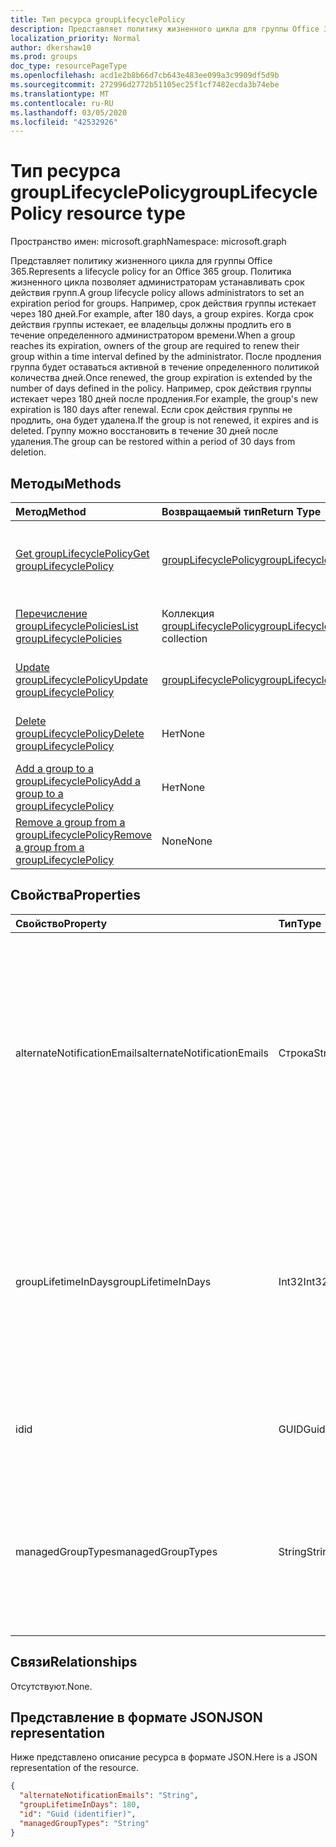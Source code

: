 ```yaml
---
title: Тип ресурса groupLifecyclePolicy
description: Представляет политику жизненного цикла для группы Office 365. Политика жизненного цикла позволяет администраторам устанавливать срок действия групп. Например, срок действия группы истекает через 180 дней. Когда срок действия группы истекает, ее владельцы должны продлить его в течение определенного администратором времени. После продления группа будет оставаться активной в течение определенного политикой количества дней. Например, срок действия группы истекает через 180 дней после продления. Если срок действия группы не продлить, она будет удалена. Группу можно восстановить в течение 30 дней после удаления.
localization_priority: Normal
author: dkershaw10
ms.prod: groups
doc_type: resourcePageType
ms.openlocfilehash: acd1e2b8b66d7cb643e483ee099a3c9909df5d9b
ms.sourcegitcommit: 272996d2772b51105ec25f1cf7482ecda3b74ebe
ms.translationtype: MT
ms.contentlocale: ru-RU
ms.lasthandoff: 03/05/2020
ms.locfileid: "42532926"
---
```

# <a name="grouplifecyclepolicy-resource-type"></a><span data-ttu-id="88a62-110">Тип ресурса groupLifecyclePolicy</span><span class="sxs-lookup"><span data-stu-id="88a62-110">groupLifecyclePolicy resource type</span></span>

<span data-ttu-id="88a62-111">Пространство имен: microsoft.graph</span><span class="sxs-lookup"><span data-stu-id="88a62-111">Namespace: microsoft.graph</span></span>

<span data-ttu-id="88a62-112">Представляет политику жизненного цикла для группы Office 365.</span><span class="sxs-lookup"><span data-stu-id="88a62-112">Represents a lifecycle policy for an Office 365 group.</span></span> <span data-ttu-id="88a62-113">Политика жизненного цикла позволяет администраторам устанавливать срок действия групп.</span><span class="sxs-lookup"><span data-stu-id="88a62-113">A group lifecycle policy allows administrators to set an expiration period for groups.</span></span> <span data-ttu-id="88a62-114">Например, срок действия группы истекает через 180 дней.</span><span class="sxs-lookup"><span data-stu-id="88a62-114">For example, after 180 days, a group expires.</span></span> <span data-ttu-id="88a62-115">Когда срок действия группы истекает, ее владельцы должны продлить его в течение определенного администратором времени.</span><span class="sxs-lookup"><span data-stu-id="88a62-115">When a group reaches its expiration, owners of the group are required to renew their group within a time interval defined by the administrator.</span></span> <span data-ttu-id="88a62-116">После продления группа будет оставаться активной в течение определенного политикой количества дней.</span><span class="sxs-lookup"><span data-stu-id="88a62-116">Once renewed, the group expiration is extended by the number of days defined in the policy.</span></span> <span data-ttu-id="88a62-117">Например, срок действия группы истекает через 180 дней после продления.</span><span class="sxs-lookup"><span data-stu-id="88a62-117">For example, the group's new expiration is 180 days after renewal.</span></span> <span data-ttu-id="88a62-118">Если срок действия группы не продлить, она будет удалена.</span><span class="sxs-lookup"><span data-stu-id="88a62-118">If the group is not renewed, it expires and is deleted.</span></span> <span data-ttu-id="88a62-119">Группу можно восстановить в течение 30 дней после удаления.</span><span class="sxs-lookup"><span data-stu-id="88a62-119">The group can be restored within a period of 30 days from deletion.</span></span>

## <a name="methods"></a><span data-ttu-id="88a62-120">Методы</span><span class="sxs-lookup"><span data-stu-id="88a62-120">Methods</span></span>

| <span data-ttu-id="88a62-121">Метод</span><span class="sxs-lookup"><span data-stu-id="88a62-121">Method</span></span> | <span data-ttu-id="88a62-122">Возвращаемый тип</span><span class="sxs-lookup"><span data-stu-id="88a62-122">Return Type</span></span> | <span data-ttu-id="88a62-123">Описание</span><span class="sxs-lookup"><span data-stu-id="88a62-123">Description</span></span> |
|:---------------|:--------|:----------|
|[<span data-ttu-id="88a62-124">Get groupLifecyclePolicy</span><span class="sxs-lookup"><span data-stu-id="88a62-124">Get groupLifecyclePolicy</span></span>](../api/grouplifecyclepolicy-get.md) | [<span data-ttu-id="88a62-125">groupLifecyclePolicy</span><span class="sxs-lookup"><span data-stu-id="88a62-125">groupLifecyclePolicy</span></span>](grouplifecyclepolicy.md) |<span data-ttu-id="88a62-126">Чтение свойств и связей объекта groupLifecyclePolicy.</span><span class="sxs-lookup"><span data-stu-id="88a62-126">Read properties and relationships of a groupLifecyclePolicy object.</span></span>|
|[<span data-ttu-id="88a62-127">Перечисление groupLifecyclePolicies</span><span class="sxs-lookup"><span data-stu-id="88a62-127">List groupLifecyclePolicies</span></span>](../api/grouplifecyclepolicy-list.md) | <span data-ttu-id="88a62-128">Коллекция [groupLifecyclePolicy](grouplifecyclepolicy.md)</span><span class="sxs-lookup"><span data-stu-id="88a62-128">[groupLifecyclePolicy](grouplifecyclepolicy.md) collection</span></span> | <span data-ttu-id="88a62-129">Перечисление всех объектов groupLifecyclePolicy.</span><span class="sxs-lookup"><span data-stu-id="88a62-129">List all the groupLifecyclePolicies.</span></span> |
|[<span data-ttu-id="88a62-130">Update groupLifecyclePolicy</span><span class="sxs-lookup"><span data-stu-id="88a62-130">Update groupLifecyclePolicy</span></span>](../api/grouplifecyclepolicy-update.md) | [<span data-ttu-id="88a62-131">groupLifecyclePolicy</span><span class="sxs-lookup"><span data-stu-id="88a62-131">groupLifecyclePolicy</span></span>](grouplifecyclepolicy.md) | <span data-ttu-id="88a62-132">Обновление объекта groupLifecyclePolicy.</span><span class="sxs-lookup"><span data-stu-id="88a62-132">Update a groupLifecyclePolicy object.</span></span> |
|[<span data-ttu-id="88a62-133">Delete groupLifecyclePolicy</span><span class="sxs-lookup"><span data-stu-id="88a62-133">Delete groupLifecyclePolicy</span></span>](../api/grouplifecyclepolicy-delete.md) | <span data-ttu-id="88a62-134">Нет</span><span class="sxs-lookup"><span data-stu-id="88a62-134">None</span></span> | <span data-ttu-id="88a62-135">Удаление объекта groupLifecyclePolicy.</span><span class="sxs-lookup"><span data-stu-id="88a62-135">Delete a groupLifecyclePolicy object.</span></span> |
|[<span data-ttu-id="88a62-136">Add a group to a groupLifecyclePolicy</span><span class="sxs-lookup"><span data-stu-id="88a62-136">Add a group to a groupLifecyclePolicy</span></span>](../api/grouplifecyclepolicy-addgroup.md)|<span data-ttu-id="88a62-137">Нет</span><span class="sxs-lookup"><span data-stu-id="88a62-137">None</span></span>| <span data-ttu-id="88a62-138">Добавление группы в политику жизненного цикла.</span><span class="sxs-lookup"><span data-stu-id="88a62-138">Add a group to a lifecycle policy</span></span> |
|[<span data-ttu-id="88a62-139">Remove a group from a groupLifecyclePolicy</span><span class="sxs-lookup"><span data-stu-id="88a62-139">Remove a group from a groupLifecyclePolicy</span></span>](../api/grouplifecyclepolicy-removegroup.md)|<span data-ttu-id="88a62-140">None</span><span class="sxs-lookup"><span data-stu-id="88a62-140">None</span></span>| <span data-ttu-id="88a62-141">Удаление группы из политики жизненного цикла.</span><span class="sxs-lookup"><span data-stu-id="88a62-141">Remove a group to a lifecycle policy.</span></span> |

## <a name="properties"></a><span data-ttu-id="88a62-142">Свойства</span><span class="sxs-lookup"><span data-stu-id="88a62-142">Properties</span></span>

| <span data-ttu-id="88a62-143">Свойство</span><span class="sxs-lookup"><span data-stu-id="88a62-143">Property</span></span> | <span data-ttu-id="88a62-144">Тип</span><span class="sxs-lookup"><span data-stu-id="88a62-144">Type</span></span> | <span data-ttu-id="88a62-145">Описание</span><span class="sxs-lookup"><span data-stu-id="88a62-145">Description</span></span> |
|:---------------|:--------|:----------|
|<span data-ttu-id="88a62-146">alternateNotificationEmails</span><span class="sxs-lookup"><span data-stu-id="88a62-146">alternateNotificationEmails</span></span>|<span data-ttu-id="88a62-147">Строка</span><span class="sxs-lookup"><span data-stu-id="88a62-147">String</span></span>| <span data-ttu-id="88a62-148">Список адресов электронной почты для отправки уведомлений о группах без владельцев.</span><span class="sxs-lookup"><span data-stu-id="88a62-148">List of email address to send notifications for groups without owners.</span></span> <span data-ttu-id="88a62-149">Можно указать несколько адресов электронной почты, разделив их точкой с запятой.</span><span class="sxs-lookup"><span data-stu-id="88a62-149">Multiple email address can be defined by separating email address with a semicolon.</span></span> |
|<span data-ttu-id="88a62-150">groupLifetimeInDays</span><span class="sxs-lookup"><span data-stu-id="88a62-150">groupLifetimeInDays</span></span>|<span data-ttu-id="88a62-151">Int32</span><span class="sxs-lookup"><span data-stu-id="88a62-151">Int32</span></span>| <span data-ttu-id="88a62-152">Количество дней до истечения срока действия группы.</span><span class="sxs-lookup"><span data-stu-id="88a62-152">Number of days before a group expires and needs to be renewed.</span></span> <span data-ttu-id="88a62-153">После продления группа будет оставаться активной в течение указанного количества дней.</span><span class="sxs-lookup"><span data-stu-id="88a62-153">Once renewed, the group expiration is extended by the number of days defined.</span></span> |
|<span data-ttu-id="88a62-154">id</span><span class="sxs-lookup"><span data-stu-id="88a62-154">id</span></span>|<span data-ttu-id="88a62-155">GUID</span><span class="sxs-lookup"><span data-stu-id="88a62-155">Guid</span></span>| <span data-ttu-id="88a62-156">Уникальный идентификатор политики.</span><span class="sxs-lookup"><span data-stu-id="88a62-156">A unique identifier for a policy.</span></span> <span data-ttu-id="88a62-157">Только для чтения.</span><span class="sxs-lookup"><span data-stu-id="88a62-157">Read-only.</span></span>|
|<span data-ttu-id="88a62-158">managedGroupTypes</span><span class="sxs-lookup"><span data-stu-id="88a62-158">managedGroupTypes</span></span>|<span data-ttu-id="88a62-159">String</span><span class="sxs-lookup"><span data-stu-id="88a62-159">String</span></span>| <span data-ttu-id="88a62-160">Тип группы, к которому применяется политика истечения срока действия.</span><span class="sxs-lookup"><span data-stu-id="88a62-160">The group type for which the expiration policy applies.</span></span> <span data-ttu-id="88a62-161">Возможные значения — **All**, **Selected** и **None**.</span><span class="sxs-lookup"><span data-stu-id="88a62-161">Possible values are **All**, **Selected** or **None**.</span></span> |

## <a name="relationships"></a><span data-ttu-id="88a62-162">Связи</span><span class="sxs-lookup"><span data-stu-id="88a62-162">Relationships</span></span>

<span data-ttu-id="88a62-163">Отсутствуют.</span><span class="sxs-lookup"><span data-stu-id="88a62-163">None.</span></span>

## <a name="json-representation"></a><span data-ttu-id="88a62-164">Представление в формате JSON</span><span class="sxs-lookup"><span data-stu-id="88a62-164">JSON representation</span></span>

<span data-ttu-id="88a62-165">Ниже представлено описание ресурса в формате JSON.</span><span class="sxs-lookup"><span data-stu-id="88a62-165">Here is a JSON representation of the resource.</span></span>

<!--{
  "blockType": "resource",
  "optionalProperties": [],
  "keyProperty": "id",
  "baseType": "microsoft.graph.entity",
  "@odata.type": "microsoft.graph.groupLifecyclePolicy"
}-->

```json
{
  "alternateNotificationEmails": "String",
  "groupLifetimeInDays": 180,
  "id": "Guid (identifier)",
  "managedGroupTypes": "String"
}

```

<!-- uuid: 8fcb5dbc-d5aa-4681-8e31-b001d5168d79
2015-10-25 14:57:30 UTC -->
<!-- {
  "type": "#page.annotation",
  "description": "groupLifecyclePolicy resource",
  "keywords": "",
  "section": "documentation",
  "tocPath": ""
}-->
